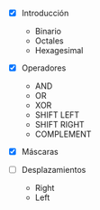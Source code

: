 - [x] Introducción
  - Binario
  - Octales
  - Hexagesimal

- [x] Operadores
  - AND
  - OR
  - XOR
  - SHIFT LEFT
  - SHIFT RIGHT
  - COMPLEMENT
- [x] Máscaras
- [ ] Desplazamientos
  - Right
  - Left
